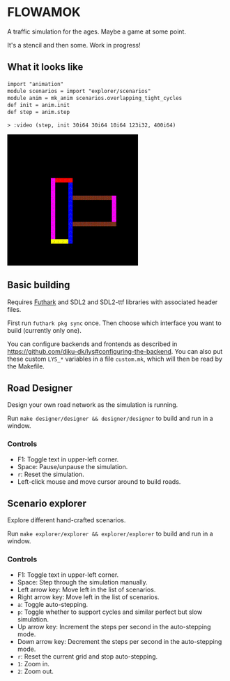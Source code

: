 # FLOWAMOK

A traffic simulation for the ages.  Maybe a game at some point.

It's a stencil and then some.  Work in progress!

## What it looks like

```futhark
import "animation"
module scenarios = import "explorer/scenarios"
module anim = mk_anim scenarios.overlapping_tight_cycles
def init = anim.init
def step = anim.step
```

```
> :video (step, init 30i64 30i64 10i64 123i32, 400i64)
```


![](README-img/075b9d5e14670125ddc6ae0cafb92814-video.gif)


## Basic building

Requires [Futhark](http://futhark-lang.org) and SDL2 and SDL2-ttf
libraries with associated header files.

First run `futhark pkg sync` once.  Then choose which interface you want to
build (currently only one).

You can configure backends and frontends as described in
<https://github.com/diku-dk/lys#configuring-the-backend>.  You can also
put these custom `LYS_*` variables in a file `custom.mk`, which will
then be read by the Makefile.


## Road Designer

Design your own road network as the simulation is running.

Run `make designer/designer && designer/designer` to build and run in a window.

### Controls

- F1: Toggle text in upper-left corner.
- Space: Pause/unpause the simulation.
- `r`: Reset the simulation.
- Left-click mouse and move cursor around to build roads.


## Scenario explorer

Explore different hand-crafted scenarios.

Run `make explorer/explorer && explorer/explorer` to build and run in a window.

### Controls

- F1: Toggle text in upper-left corner.
- Space: Step through the simulation manually.
- Left arrow key: Move left in the list of scenarios.
- Right arrow key: Move left in the list of scenarios.
- `a`: Toggle auto-stepping.
- `p`: Toggle whether to support cycles and similar perfect but slow simulation.
- Up arrow key: Increment the steps per second in the auto-stepping mode.
- Down arrow key: Decrement the steps per second in the auto-stepping mode.
- `r`: Reset the current grid and stop auto-stepping.
- `1`: Zoom in.
- `2`: Zoom out.
